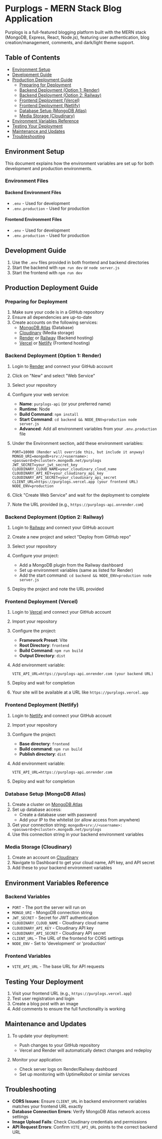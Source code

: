 # Purplogs - MERN Stack Blog Application

Purplogs is a full-featured blogging platform built with the MERN stack (MongoDB, Express, React, Node.js), featuring user authentication, blog creation/management, comments, and dark/light theme support.

## Table of Contents

- [Environment Setup](#environment-setup)
- [Development Guide](#development-guide)
- [Production Deployment Guide](#production-deployment-guide)
  - [Preparing for Deployment](#preparing-for-deployment)
  - [Backend Deployment (Option 1: Render)](#backend-deployment-option-1-render)
  - [Backend Deployment (Option 2: Railway)](#backend-deployment-option-2-railway)
  - [Frontend Deployment (Vercel)](#frontend-deployment-vercel)
  - [Frontend Deployment (Netlify)](#frontend-deployment-netlify)
  - [Database Setup (MongoDB Atlas)](#database-setup-mongodb-atlas)
  - [Media Storage (Cloudinary)](#media-storage-cloudinary)
- [Environment Variables Reference](#environment-variables-reference)
- [Testing Your Deployment](#testing-your-deployment)
- [Maintenance and Updates](#maintenance-and-updates)
- [Troubleshooting](#troubleshooting)

## Environment Setup

This document explains how the environment variables are set up for both development and production environments.

### Environment Files

#### Backend Environment Files

- `.env` - Used for development
- `.env.production` - Used for production

#### Frontend Environment Files

- `.env` - Used for development
- `.env.production` - Used for production

## Development Guide

1. Use the `.env` files provided in both frontend and backend directories
2. Start the backend with `npm run dev` or `node server.js`
3. Start the frontend with `npm run dev`

## Production Deployment Guide

### Preparing for Deployment

1. Make sure your code is in a GitHub repository
2. Ensure all dependencies are up-to-date
3. Create accounts on the following services:
   - [MongoDB Atlas](https://www.mongodb.com/cloud/atlas) (Database)
   - [Cloudinary](https://cloudinary.com/) (Media storage)
   - [Render](https://render.com/) or [Railway](https://railway.app/) (Backend hosting)
   - [Vercel](https://vercel.com/) or [Netlify](https://www.netlify.com/) (Frontend hosting)

### Backend Deployment (Option 1: Render)

1. Login to [Render](https://render.com/) and connect your GitHub account
2. Click on "New" and select "Web Service"
3. Select your repository
4. Configure your web service:

   - **Name**: `purplogs-api` (or your preferred name)
   - **Runtime**: Node
   - **Build Command**: `npm install`
   - **Start Command**: `cd backend && NODE_ENV=production node server.js`
   - **Advanced**: Add all environment variables from your `.env.production` file

5. Under the Environment section, add these environment variables:

   ```
   PORT=10000 (Render will override this, but include it anyway)
   MONGO_URI=mongodb+srv://<username>:<password>@<cluster>.mongodb.net/purplogs
   JWT_SECRET=your_jwt_secret_key
   CLOUDINARY_CLOUD_NAME=your_cloudinary_cloud_name
   CLOUDINARY_API_KEY=your_cloudinary_api_key
   CLOUDINARY_API_SECRET=your_cloudinary_api_secret
   CLIENT_URL=https://purplogs.vercel.app (your frontend URL)
   NODE_ENV=production
   ```

6. Click "Create Web Service" and wait for the deployment to complete
7. Note the URL provided (e.g., `https://purplogs-api.onrender.com`)

### Backend Deployment (Option 2: Railway)

1. Login to [Railway](https://railway.app/) and connect your GitHub account
2. Create a new project and select "Deploy from GitHub repo"
3. Select your repository
4. Configure your project:

   - Add a MongoDB plugin from the Railway dashboard
   - Set up environment variables (same as listed for Render)
   - Add the start command: `cd backend && NODE_ENV=production node server.js`

5. Deploy the project and note the URL provided

### Frontend Deployment (Vercel)

1. Login to [Vercel](https://vercel.com/) and connect your GitHub account
2. Import your repository
3. Configure the project:

   - **Framework Preset**: Vite
   - **Root Directory**: `frontend`
   - **Build Command**: `npm run build`
   - **Output Directory**: `dist`

4. Add environment variable:

   ```
   VITE_API_URL=https://purplogs-api.onrender.com (your backend URL)
   ```

5. Deploy and wait for completion
6. Your site will be available at a URL like `https://purplogs.vercel.app`

### Frontend Deployment (Netlify)

1. Login to [Netlify](https://www.netlify.com/) and connect your GitHub account
2. Import your repository
3. Configure the project:

   - **Base directory**: `frontend`
   - **Build command**: `npm run build`
   - **Publish directory**: `dist`

4. Add environment variable:

   ```
   VITE_API_URL=https://purplogs-api.onrender.com
   ```

5. Deploy and wait for completion

### Database Setup (MongoDB Atlas)

1. Create a cluster on [MongoDB Atlas](https://www.mongodb.com/cloud/atlas)
2. Set up database access:
   - Create a database user with password
   - Add your IP to the whitelist (or allow access from anywhere)
3. Get your connection string: `mongodb+srv://<username>:<password>@<cluster>.mongodb.net/purplogs`
4. Use this connection string in your backend environment variables

### Media Storage (Cloudinary)

1. Create an account on [Cloudinary](https://cloudinary.com/)
2. Navigate to Dashboard to get your cloud name, API key, and API secret
3. Add these to your backend environment variables

## Environment Variables Reference

### Backend Variables

- `PORT` - The port the server will run on
- `MONGO_URI` - MongoDB connection string
- `JWT_SECRET` - Secret for JWT authentication
- `CLOUDINARY_CLOUD_NAME` - Cloudinary cloud name
- `CLOUDINARY_API_KEY` - Cloudinary API key
- `CLOUDINARY_API_SECRET` - Cloudinary API secret
- `CLIENT_URL` - The URL of the frontend for CORS settings
- `NODE_ENV` - Set to 'development' or 'production'

### Frontend Variables

- `VITE_API_URL` - The base URL for API requests

## Testing Your Deployment

1. Visit your frontend URL (e.g., `https://purplogs.vercel.app`)
2. Test user registration and login
3. Create a blog post with an image
4. Add comments to ensure the full functionality is working

## Maintenance and Updates

1. To update your deployment:

   - Push changes to your GitHub repository
   - Vercel and Render will automatically detect changes and redeploy

2. Monitor your application:
   - Check server logs on Render/Railway dashboard
   - Set up monitoring with UptimeRobot or similar services

## Troubleshooting

- **CORS Issues**: Ensure `CLIENT_URL` in backend environment variables matches your frontend URL exactly
- **Database Connection Errors**: Verify MongoDB Atlas network access settings
- **Image Upload Fails**: Check Cloudinary credentials and permissions
- **API Request Errors**: Confirm `VITE_API_URL` points to the correct backend URL
